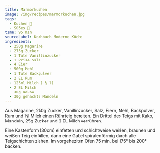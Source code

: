```yaml
---
title: Marmorkuchen
image: /img/recipes/marmorkuchen.jpg
tags:
  - Kuchen 🍰
  - Süßes 🍬
time: 95 min
sourceLabel: Kochbuch Moderne Küche
ingredients:
  - 250g Magarine
  - 275g Zucker
  - 1 Tüte Vanillinzucker
  - 1 Prise Salz
  - 4 Eier
  - 500g Mehl
  - 1 Tüte Backpulver
  - 2 EL Rum
  - 125ml Milch ( ⅛ l)
  - 2 EL Milch
  - 30g Kakao
  - 30g gehackte Mandeln
---
```

Aus Magarine, 250g Zucker, Vanillinzucker, Salz, Eiern, Mehl, Backpulver, Rum und ⅛l Milch einen Rührteig bereiten. Ein Drittel des Teigs mit Kako, Mandeln, 25g Zucker und 2 EL Milch verrühren.

Eine Kastenform (30cm) einfetten und schichtweise weißen, braunen und weißen Teig einfüllen, dann eine Gabel spiralenförmig durch alle Teigschichten ziehen. Im vorgeheziten Ofen 75 min. bei 175° bis 200° backen.